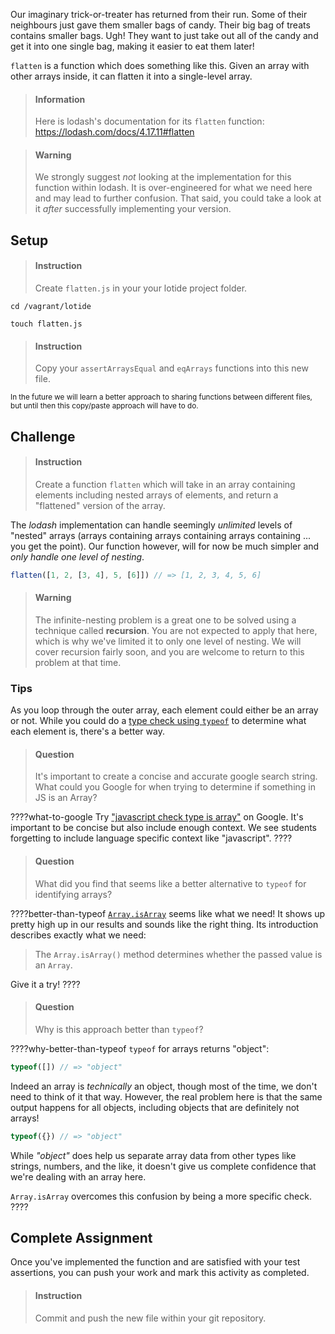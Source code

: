 

Our imaginary trick-or-treater has returned from their run. Some of their neighbours just gave them smaller bags of candy. Their big bag of treats contains smaller bags. Ugh! They want to just take out all of the candy and get it into one single bag, making it easier to eat them later!

`flatten` is a function which does something like this. Given an array with other arrays inside, it can flatten it into a single-level array.

> #### Information
> Here is lodash's documentation for its `flatten` function: <https://lodash.com/docs/4.17.11#flatten>

<div></div>

> #### Warning
> We strongly suggest _not_ looking at the implementation for this function within lodash. It is over-engineered for what we need here and may lead to further confusion. That said, you could take a look at it _after_ successfully implementing your version.


## Setup

> #### Instruction 
> Create `flatten.js` in your your lotide project folder.

```shell
cd /vagrant/lotide
```

```shell
touch flatten.js
```

> #### Instruction 
> Copy your `assertArraysEqual` and `eqArrays` functions into this new file.

<small>In the future we will learn a better approach to sharing functions between different files, but until then this copy/paste approach will have to do.</small>

## Challenge

> #### Instruction
> Create a function `flatten` which will take in an array containing elements including nested arrays of elements, and return a "flattened" version of the array. 

The _lodash_ implementation can handle seemingly _unlimited_ levels of "nested" arrays (arrays containing arrays containing arrays containing ... you get the point). Our function however, will for now be much simpler and _only handle one level of nesting_.

```javascript
flatten([1, 2, [3, 4], 5, [6]]) // => [1, 2, 3, 4, 5, 6]
```

> #### Warning
> The infinite-nesting problem is a great one to be solved using a technique called **recursion**. You are not expected to apply that here, which is why we've limited it to only one level of nesting. We will cover recursion fairly soon, and you are welcome to return to this problem at that time.

### Tips

As you loop through the outer array, each element could either be an array or not. While you could do a [type check using `typeof`](https://developer.mozilla.org/en-US/docs/Web/JavaScript/Reference/Operators/typeof) to determine what each element is, there's a better way.

> #### Question
> It's important to create a concise and accurate google search string. What could you Google for when trying to determine if something in JS is an Array?

????what-to-google
Try ["javascript check type is array"](https://www.google.com/search?q=javascript+check+type+is+array&oq=javascript+check+type+is+array) on Google. It's important to be concise but also include enough context. We see students forgetting to include language specific context like "javascript".
????

> #### Question
> What did you find that seems like a better alternative to `typeof` for identifying arrays?

????better-than-typeof
[`Array.isArray`](https://developer.mozilla.org/en-US/docs/Web/JavaScript/Reference/Global_Objects/Array/isArray) seems like what we need! It shows up pretty high up in our results and sounds like the right thing. Its introduction describes exactly what we need:

> The `Array.isArray()` method determines whether the passed value is an `Array`.

 Give it a try!
????


> #### Question
> Why is this approach better than `typeof`?

????why-better-than-typeof
`typeof` for arrays returns "object":

```javascript
typeof([]) // => "object"
```


Indeed an array is _technically_ an object, though most of the time, we don't need to think of it that way. However, the real problem here is that the same output happens for all objects, including objects that are definitely not arrays! 

```javascript
typeof({}) // => "object"
```

While _"object"_ does help us separate array data from other types like strings, numbers, and the like, it doesn't give us complete confidence that we're dealing with an array here. 

`Array.isArray` overcomes this confusion by being a more specific check.
????


## Complete Assignment

Once you've implemented the function and are satisfied with your test assertions, you can push your work and mark this activity as completed.

> #### Instruction 
> Commit and push the new file within your git repository.
